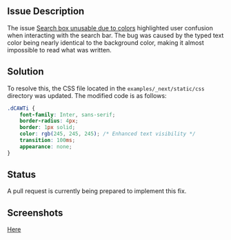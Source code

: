 

## Issue Description

The issue [Search box unusable due to colors](https://github.com/codesandbox/codesandbox-client/issues/8653) highlighted user confusion when interacting with the search bar. The bug was caused by the typed text color being nearly identical to the background color, making it almost impossible to read what was written.

## Solution

To resolve this, the CSS file located in the `examples/_next/static/css` directory was updated. The modified code is as follows:

```css
.dCAWTi {
    font-family: Inter, sans-serif;
    border-radius: 4px;
    border: 1px solid;
    color: rgb(245, 245, 245); /* Enhanced text visibility */
    transition: 100ms;
    appearance: none;
}
```

## Status

A pull request is currently being prepared to implement this fix. 

## Screenshots 
[Here](https://github.com/bennColl-cs4387/Nath/tree/main/Solo%20Fix/image)
